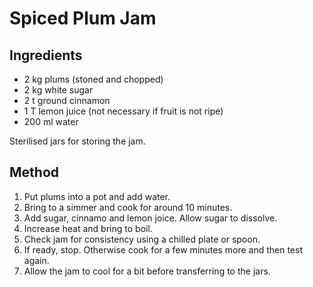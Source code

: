 # Spiced Plum Jam

## Ingredients

- 2 kg plums (stoned and chopped)
- 2 kg white sugar
- 2 t ground cinnamon
- 1 T lemon juice (not necessary if fruit is not ripe)
- 200 ml water

Sterilised jars for storing the jam.

## Method

1. Put plums into a pot and add water.
2. Bring to a simmer and cook for around 10 minutes.
3. Add sugar, cinnamo and lemon joice. Allow sugar to dissolve.
4. Increase heat and bring to boil.
5. Check jam for consistency using a chilled plate or spoon.
6. If ready, stop. Otherwise cook for a few minutes more and then test again.
7. Allow the jam to cool for a bit before transferring to the jars.